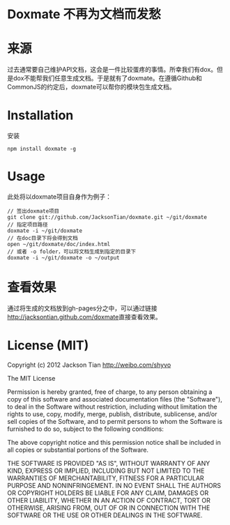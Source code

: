 Doxmate 不再为文档而发愁
======================
# 来源
过去通常要自己维护API文档，这会是一件比较蛋疼的事情。所幸我们有dox。但是dox不能帮我们任意生成文档。于是就有了doxmate。在遵循Github和CommonJS的约定后，doxmate可以帮你的模块包生成文档。
# Installation
安装
```
npm install doxmate -g
```
# Usage
此处将以doxmate项目自身作为例子：
```
// 签出doxmate项目
git clone git://github.com/JacksonTian/doxmate.git ~/git/doxmate
// 指定项目路径
doxmate -i ~/git/doxmate
// 在doc目录下将会得到文档
open ~/git/doxmate/doc/index.html
// 或者 -o folder，可以将文档生成到指定的目录下
doxmate -i ~/git/doxmate -o ~/output
```
# 查看效果
通过将生成的文档放到gh-pages分之中，可以通过链接<http://jacksontian.github.com/doxmate>直接查看效果。

# License (MIT)
Copyright (c) 2012 Jackson Tian
http://weibo.com/shyvo

The MIT License

Permission is hereby granted, free of charge, to any person obtaining a copy of this software and associated documentation files (the "Software"), to deal in the Software without restriction, including without limitation the rights to use, copy, modify, merge, publish, distribute, sublicense, and/or sell copies of the Software, and to permit persons to whom the Software is furnished to do so, subject to the following conditions:

The above copyright notice and this permission notice shall be included in all copies or substantial portions of the Software.

THE SOFTWARE IS PROVIDED "AS IS", WITHOUT WARRANTY OF ANY KIND, EXPRESS OR IMPLIED, INCLUDING BUT NOT LIMITED TO THE WARRANTIES OF MERCHANTABILITY, FITNESS FOR A PARTICULAR PURPOSE AND NONINFRINGEMENT. IN NO EVENT SHALL THE AUTHORS OR COPYRIGHT HOLDERS BE LIABLE FOR ANY CLAIM, DAMAGES OR OTHER LIABILITY, WHETHER IN AN ACTION OF CONTRACT, TORT OR OTHERWISE, ARISING FROM, OUT OF OR IN CONNECTION WITH THE SOFTWARE OR THE USE OR OTHER DEALINGS IN THE SOFTWARE.
